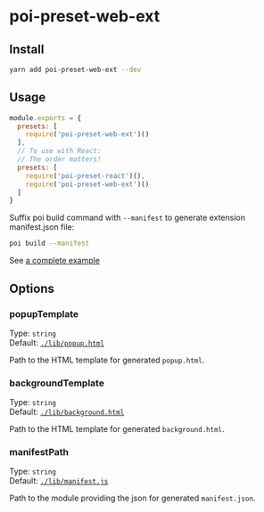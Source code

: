 # poi-preset-web-ext

## Install

```bash
yarn add poi-preset-web-ext --dev
```

## Usage

```js
module.exports = {
  presets: [
    require('poi-preset-web-ext')()
  ],
  // To use with React:
  // The order matters!
  presets: [
    require('poi-preset-react')(),
    require('poi-preset-web-ext')()
  ]
}
```


Suffix poi build command with `--manifest` to generate extension manifest.json file:

```bash
poi build --manifest
```

See [a complete example](./example-react)

## Options

### popupTemplate

Type: `string`<br>
Default: [`./lib/popup.html`](./lib/popup.html)

Path to the HTML template for generated `popup.html`.

### backgroundTemplate

Type: `string`<br>
Default: [`./lib/background.html`](./lib/background.html)

Path to the HTML template for generated `background.html`.

### manifestPath

Type: `string`<br>
Default: [`./lib/manifest.js`](./lib/manifest.js)

Path to the module providing the json for generated `manifest.json`.
